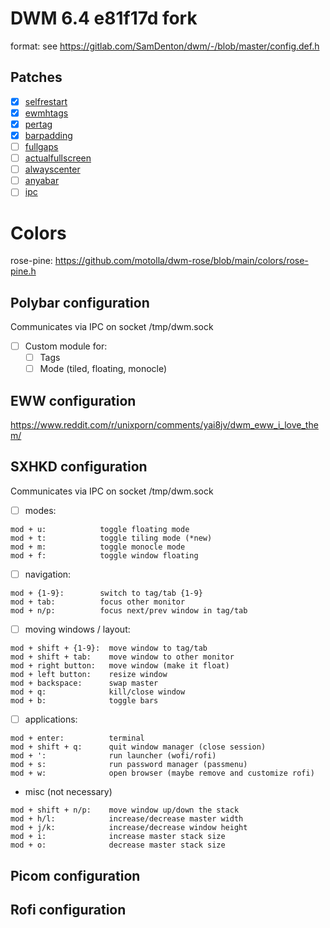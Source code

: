 # DWM 6.4 e81f17d fork

format: see https://gitlab.com/SamDenton/dwm/-/blob/master/config.def.h

## Patches
- [x] [selfrestart](https://dwm.suckless.org/patches/selfrestart/dwm-r1615-selfrestart.diff)
- [x] [ewmhtags](https://dwm.suckless.org/patches/ewmhtags/dwm-ewmhtags-6.2.diff)
- [x] [pertag](https://dwm.suckless.org/patches/pertag/dwm-pertag-20200914-61bb8b2.diff)
- [x] [barpadding](https://dwm.suckless.org/patches/barpadding/dwm-barpadding-20211020-a786211.diff)
- [ ] [fullgaps](https://dwm.suckless.org/patches/fullgaps/dwm-fullgaps-6.4.diff)
- [ ] [actualfullscreen](https://dwm.suckless.org/patches/actualfullscreen/dwm-actualfullscreen-20211013-cb3f58a.diff)
- [ ] [alwayscenter](https://dwm.suckless.org/patches/alwayscenter/dwm-alwayscenter-20200625-f04cac6.diff)
- [ ] [anyabar](https://dwm.suckless.org/patches/anybar/dwm-anybar-20200810-bb2e722.diff)
- [ ] [ipc](https://dwm.suckless.org/patches/ipc/dwm-ipc-20201106-f04cac6.diff)

# Colors

rose-pine: https://github.com/motolla/dwm-rose/blob/main/colors/rose-pine.h

## Polybar configuration

Communicates via IPC on socket /tmp/dwm.sock

- [ ] Custom module for:
  + [ ] Tags
  + [ ] Mode (tiled, floating, monocle)

## EWW configuration

https://www.reddit.com/r/unixporn/comments/yai8jv/dwm_eww_i_love_them/

## SXHKD configuration

Communicates via IPC on socket /tmp/dwm.sock

- [ ] modes:
```
mod + u:            toggle floating mode
mod + t:            toggle tiling mode (*new)
mod + m:            toggle monocle mode
mod + f:            toggle window floating 
```

- [ ] navigation:
```
mod + {1-9}:        switch to tag/tab {1-9}
mod + tab:          focus other monitor
mod + n/p:          focus next/prev window in tag/tab
```

- [ ] moving windows / layout:
```
mod + shift + {1-9}:  move window to tag/tab
mod + shift + tab:    move window to other monitor
mod + right button:   move window (make it float)
mod + left button:    resize window
mod + backspace:      swap master
mod + q:              kill/close window
mod + b:              toggle bars
```

- [ ] applications:
```
mod + enter:          terminal
mod + shift + q:      quit window manager (close session)
mod + ':              run launcher (wofi/rofi)
mod + s:              run password manager (passmenu)
mod + w:              open browser (maybe remove and customize rofi)
```

+ misc (not necessary)
```
mod + shift + n/p:    move window up/down the stack
mod + h/l:            increase/decrease master width
mod + j/k:            increase/decrease window height
mod + i:              increase master stack size
mod + o:              decrease master stack size
```

## Picom configuration

## Rofi configuration

